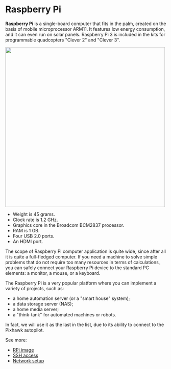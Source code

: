 Raspberry Pi
============

**Raspberry Pi** is a single-board computer that fits in the palm, created on the basis of mobile microprocessor ARM11. It features low energy consumption, and it can even run on solar panels. Raspberry Pi 3 is included in the kits for programmable quadcopters "Clever 2" and "Clever 3".

<img src="../assets/raspberry3.jpg" width="500">

* Weight is 45 grams.
* Clock rate is 1.2 GHz.
* Graphics core in the Broadcom BCM2837 processor.
* RAM is 1 GB.
* Four USB 2.0 ports.
* An HDMI port.

The scope of Raspberry Pi computer application is quite wide, since after all it is quite a full-fledged computer. If you need a machine to solve simple problems that do not require too many resources in terms of calculations, you can safely connect your Raspberry Pi device to the standard PC elements: a monitor, a mouse, or a keyboard.

The Raspberry Pi is a very popular platform where you can implement a variety of projects, such as:

* a home automation server (or a "smart house" system);
* a data storage server (NAS);
* a home media server;
* a "think-tank" for automated machines or robots.

In fact, we will use it as the last in the list, due to its ability to connect to the Pixhawk autopilot.

See more:

* [RPi image](image.md)
* [SSH access](ssh.md)
* [Network setup](network.md)
